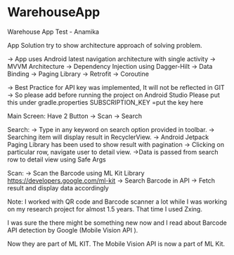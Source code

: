 # WarehouseApp

Warehouse App Test - Anamika

App Solution try to show architecture approach of solving problem.


-> App uses Android latest navigation architecture with single activity
-> MVVM Architecture
-> Dependency Injection using Dagger-Hilt
-> Data Binding
-> Paging Library
-> Retrofit
-> Coroutine

-> Best Practice for API key was implemented,
It will not be reflected in GIT
-> So please add before running the project on Android Studio
Please put this under gradle.properties
SUBSCRIPTION_KEY =put the key here


Main Screen: Have 2 Button
-> Scan
-> Search

Search:
-> Type in any keyword on search option provided in toolbar.
-> Searching item will display result in RecyclerView.
-> Android Jetpack Paging Library has been used to show result with pagination
-> Clicking on particular row, navigate user to detail view.
->Data is passed from search row to detail view using Safe Args

Scan:
-> Scan the Barcode using ML Kit Library
https://developers.google.com/ml-kit
-> Search Barcode in API 
-> Fetch result and display data accordingly

Note: I worked with QR code and Barcode scanner a lot while I was working on my research project for almost 1.5 years. That time I used Zxing.

I was sure the there might be something new now and I read about Barcode API detection by Google (Mobile Vision API ).

Now they are part of ML KIT. 
The Mobile Vision API is now a part of ML Kit. 


